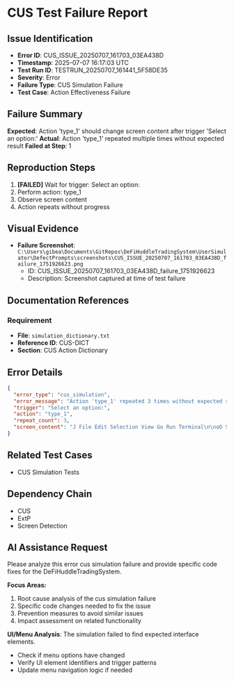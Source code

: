 # CUS Test Failure Report

## Issue Identification
- **Error ID**: CUS_ISSUE_20250707_161703_03EA438D
- **Timestamp**: 2025-07-07 16:17:03 UTC
- **Test Run ID**: TESTRUN_20250707_161441_5F58DE35
- **Severity**: Error
- **Failure Type**: CUS Simulation Failure
- **Test Case**: Action Effectiveness Failure

## Failure Summary
**Expected**: Action 'type_1' should change screen content after trigger 'Select an option:'
**Actual**: Action 'type_1' repeated multiple times without expected result
**Failed at Step**: 1

## Reproduction Steps
1. **[FAILED]** Wait for trigger: Select an option:
2. Perform action: type_1
3. Observe screen content
4. Action repeats without progress

## Visual Evidence
- **Failure Screenshot**: `C:\Users\gibea\Documents\GitRepos\DeFiHuddleTradingSystem\UserSimulator\DefectPrompts\screenshots\CUS_ISSUE_20250707_161703_03EA438D_failure_1751926623.png`
  - ID: CUS_ISSUE_20250707_161703_03EA438D_failure_1751926623
  - Description: Screenshot captured at time of test failure

## Documentation References
### Requirement
- **File**: `simulation_dictionary.txt`
- **Reference ID**: CUS-DICT
- **Section**: CUS Action Dictionary

## Error Details
```json
{
  "error_type": "cus_simulation",
  "error_message": "Action 'type_1' repeated 3 times without expected result",
  "trigger": "Select an option:",
  "action": "type_1",
  "repeat_count": 3,
  "screen_content": "J File Edit Selection View Go Run Terminal\n\noO SOURCE CONTROL\n\n\\ REPOSITORIES\np GitRepoUtils Git # main OC Y BW SO\n\n\\ CHANGES\nt Y Changes\n\n\u00ae AutomatedRemediationSystem.py CUSToo!\n\nCUS _ExtP_Testing_Guide.md CUSToo!\nCUS.py CUSToo!\ndeploy_production.bat CUSToo!\nEnhancedCUS.py CUSToo!\nEnhancedTestCaseGenerator.py CUSToo!\nlaunch_cus_stepbystep.bat CUSToo!\nlaunch_cus.bat CUSToo!\nlaunch_test_extp.bat CUSToo! goat\nmethod1_comprehensive_validation.py CU...\nmethod! _validation_reportjson CUSToo!\nproduction status_check. py CUSToo!\nProductionValidationReportmd CUSToo!\nProductionValidationResults,json CUSToo!\nProductionValidationTest.py CUSToo!\nrequirements,json CUSToo!\nsimulation_dictionary.txt CUSToo!\nY GRAPH Fatc\u00ae\u00a9 %\u00a5SO0-\n\u00a9 Requirements Analysis Upgrade Re... Gam @\n\u00ae First Defect Prompt Loop Pass Frank-coder101\n\nCPO HRHR OCH e \u00ab\n\n@\u00a9@ > BR 4)\n\ns\u00ab@\n\nse\nZecccecclecccccMcc |\n\nstill stuck on logs and unit testing setup Frank-c...\nInitial setup Frank-coder101\n\u00a9 Initial commit for CLI User Simulator "
}
```

## Related Test Cases
- CUS Simulation Tests

## Dependency Chain
- CUS
- ExtP
- Screen Detection

## AI Assistance Request

Please analyze this error cus simulation failure and provide specific code fixes for the DeFiHuddleTradingSystem.

**Focus Areas:**
1. Root cause analysis of the cus simulation failure
2. Specific code changes needed to fix the issue
3. Prevention measures to avoid similar issues
4. Impact assessment on related functionality

**UI/Menu Analysis**: The simulation failed to find expected interface elements.
- Check if menu options have changed
- Verify UI element identifiers and trigger patterns
- Update menu navigation logic if needed